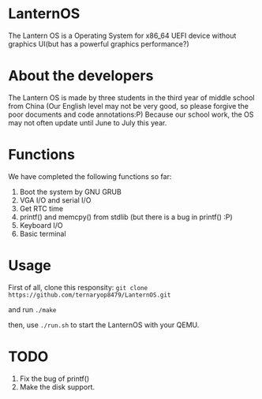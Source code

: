# LanternOS
The Lantern OS is a Operating System for x86_64 UEFI device without graphics UI(but has a powerful graphics performance?)

# About the developers
The Lantern OS is made by three students in the third year of middle school from China (Our English level may not be very good, so please forgive the poor documents and code annotations:P)
Because our school work, the OS may not often update until June to July this year.

# Functions
We have completed the following functions so far:
1. Boot the system by GNU GRUB
2. VGA I/O and serial I/O
3. Get RTC time
4. printf() and memcpy() from stdlib (but there is a bug in printf() :P)
5. Keyboard I/O
6. Basic terminal

# Usage
First of all, clone this responsity:
`git clone https://github.com/ternaryop8479/LanternOS.git`

and run `./make`

then, use `./run.sh` to start the LanternOS with your QEMU.

# TODO
1. Fix the bug of printf()
2. Make the disk support.
